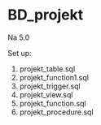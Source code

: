 # BD_projekt
Na 5.0

Set up:
1) projekt_table.sql
2) projekt_function1.sql
3) projekt_trigger.sql
4) projekt_view.sql
5) projekt_function.sql
6) projekt_procedure.sql
